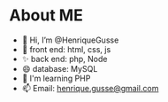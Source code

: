 # About ME 

- 👋 Hi, I’m @HenriqueGusse
- 👀 front end: html, css, js 
- ✨ back end: php, Node 
- 😄 database: MySQL 
- 🌱 I'm learning PHP
- 📫 Email: henrique.gusse@gmail.com

<!---
HenriqueGusse/HenriqueGusse is a ✨ special ✨ repository because its `README.md` (this file) appears on your GitHub profile.
You can click the Preview link to take a look at your changes.
--->
